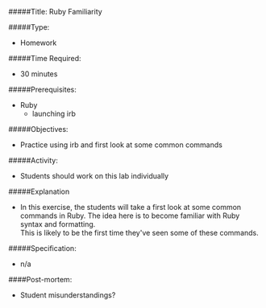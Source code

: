 #####Title: Ruby Familiarity

#####Type: 
- Homework

#####Time Required: 
- 30 minutes

#####Prerequisites:
- Ruby
    - launching irb

#####Objectives:
- Practice using irb and first look at some common commands

#####Activity:
- Students should work on this lab individually

#####Explanation
- In this exercise, the students will take a first look at some common commands in Ruby. 
  The idea here is to become familiar with Ruby syntax and formatting.  
  This is likely to be the first time they've seen some of these commands.

#####Specification:
- n/a

####Post-mortem:
- Student misunderstandings?
